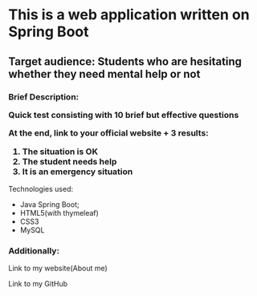 <h1>This is a web application written on Spring Boot</h1>


<h2><b>Target audience</b>: Students who are hesitating whether they need mental help or not</h2>




<h3>Brief Description:

Quick test consisting with 10 brief but effective questions

At the end, link to your official website + 3 results:
1) The situation is OK
2) The student needs help
3) It is an emergency situation
</h3>
Technologies used:
<ul>
   <li>Java Spring Boot;</li>

   <li>HTML5(with thymeleaf)</li>

   <li>CSS3</li>

   <li>MySQL</li>
</ul>
<h3>
Additionally:
</h3>
   Link to my website(About me)

   Link to my GitHub
